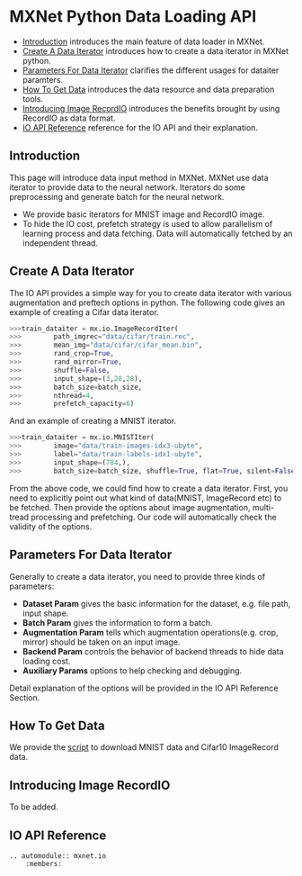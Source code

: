 MXNet Python Data Loading API
=============================
* [Introduction](#introduction) introduces the main feature of data loader in MXNet.
* [Create A Data Iterator](#create-a-data-iterator) introduces how to create a data iterator in MXNet python.
* [Parameters For Data Iterator](*parameters-for-data-iterator) clarifies the different usages for dataiter paramters.
* [How To Get Data](*how-to-get-data) introduces the data resource and data preparation tools.
* [Introducing Image RecordIO](*introducing-image-recordio) introduces the benefits brought by using RecordIO as data format.
* [IO API Reference](*io-api-reference) reference for the IO API and their explanation.

Introduction
------------
This page will introduce data input method in MXNet. MXNet use data iterator to provide data to the neural network.  Iterators do some preprocessing and generate batch for the neural network.

* We provide basic iterators for MNIST image and RecordIO image.
* To hide the IO cost, prefetch strategy is used to allow parallelism of learning process and data fetching. Data will automatically fetched by an independent thread.

Create A Data Iterator
----------------------
The IO API provides a simple way for you to create data iterator with various augmentation and preftech options in python.
The following code gives an example of creating a Cifar data iterator.

```python
>>>train_dataiter = mx.io.ImageRecordIter(
>>>        path_imgrec="data/cifar/train.rec",
>>>        mean_img="data/cifar/cifar_mean.bin",
>>>        rand_crop=True,
>>>        rand_mirror=True,
>>>        shuffle=False,
>>>        input_shape=(3,28,28),
>>>        batch_size=batch_size,
>>>        nthread=4,
>>>        prefetch_capacity=6)
```

And an example of creating a MNIST iterator.
```python
>>>train_dataiter = mx.io.MNISTIter(
>>>        image="data/train-images-idx3-ubyte",
>>>        label="data/train-labels-idx1-ubyte",
>>>        input_shape=(784,),
>>>        batch_size=batch_size, shuffle=True, flat=True, silent=False, seed=10)
```

From the above code, we could find how to create a data iterator. First, you need to explicitly point out what kind of data(MNIST, ImageRecord etc) to be fetched. Then provide the options about image augmentation, multi-tread processing and prefetching. Our code will automatically check the validity of the options.

Parameters For Data Iterator
----------------------------

Generally to create a data iterator, you need to provide three kinds of parameters:

* **Dataset Param** gives the basic information for the dataset, e.g. file path, input shape.
* **Batch Param** gives the information to form a batch.
* **Augmentation Param** tells which augmentation operations(e.g. crop, mirror) should be taken on an input image.
* **Backend Param** controls the behavior of backend threads to hide data loading cost.
* **Auxiliary Params** options to help checking and debugging.

Detail explanation of the options will be provided in the IO API Reference Section.

How To Get Data
---------------

We provide the [script](../../tests/python/common/get_data.py) to download MNIST data and Cifar10 ImageRecord data.

Introducing Image RecordIO
--------------------------

To be added.

IO API Reference
----------------

```eval_rst
.. automodule:: mxnet.io
    :members:
```
